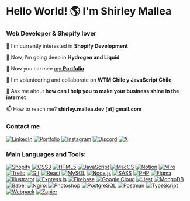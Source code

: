 
<h1>Hello World! 🌎 I'm Shirley Mallea</h1>
<h3>Web Developer & Shopify lover</h3>

<p>🌱 I'm currently interested in <strong>Shopify Development</strong></p>

<p>📕 Now, I'm going deep in <strong>Hydrogen and Liquid</strong></p>

<p>💼 Now you can see <a href="https://www.shirleymallea.com/" target="_blank">my <strong>Portfolio</strong></a></p>

<p>👯 I'm volunteering and collaborate on <strong>WTM Chile y JavaScript Chile</strong></p>

<p>💬 Ask me about <strong>how can I help you to make your business shine in the internet</strong></p>

<p>📫 How to reach me? <strong>shirley.mallea.dev [at] gmail.com</strong></p>

<h3>Contact me</h3>

[![LinkedIn](https://img.shields.io/badge/LinkedIn-0077B5?style=for-the-badge&logo=linkedin&logoColor=white)](https://linkedin.com/in/shirleymallea)
[![Portfolio](https://img.shields.io/badge/Portfolio-255E63?style=for-the-badge&logo=About.me&logoColor=white)](https://www.shirleymallea.com/)
[![Instagram](https://img.shields.io/badge/Instagram-E4405F?style=for-the-badge&logo=instagram&logoColor=white)](https://instagram.com/shirleymallea)
[![Discord](https://img.shields.io/badge/Discord-5865F2?style=for-the-badge&logo=discord&logoColor=white)](https://discord.gg/shirleymallea)
[![X](https://img.shields.io/badge/X-000000?style=for-the-badge&logo=x&logoColor=white)](https://twitter.com/shimapi)

<h3>Main Languages and Tools:</h3>

[![Shopify](https://img.shields.io/badge/shopify-8DB543?style=for-the-badge&logo=Shopify&logoColor=white)](https://shopify.com)
[![CSS3](https://img.shields.io/badge/CSS3-1572B6?style=for-the-badge&logo=css3&logoColor=white)](https://developer.mozilla.org/en-US/docs/Web/CSS)
[![HTML5](https://img.shields.io/badge/HTML5-E34F26?style=for-the-badge&logo=html5&logoColor=white)](https://developer.mozilla.org/en-US/docs/Web/HTML)
[![JavaScript](https://img.shields.io/badge/JavaScript-323330?style=for-the-badge&logo=javascript&logoColor=F7DF1E)](https://developer.mozilla.org/en-US/docs/Web/JavaScript)
[![MacOS](https://img.shields.io/badge/mac%20os-000000?style=for-the-badge&logo=apple&logoColor=white)](https://www.apple.com/macos)
[![Notion](https://img.shields.io/badge/Notion-000000?style=for-the-badge&logo=notion&logoColor=white)](https://notion.so)
[![Miro](https://img.shields.io/badge/Miro-F7C922?style=for-the-badge&logo=Miro&logoColor=050036)](https://miro.com)
[![Trello](https://img.shields.io/badge/Trello-0052CC?style=for-the-badge&logo=trello&logoColor=white)](https://trello.com)
[![Git](https://img.shields.io/badge/GIT-E44C30?style=for-the-badge&logo=git&logoColor=white)](https://git-scm.com/)
[![React](https://img.shields.io/badge/React-20232A?style=for-the-badge&logo=react&logoColor=61DAFB)](https://reactjs.org/)
[![MySQL](https://img.shields.io/badge/MySQL-005C84?style=for-the-badge&logo=mysql&logoColor=white)](https://www.mysql.com/)
[![Node.js](https://img.shields.io/badge/Node.js-43853D?style=for-the-badge&logo=node.js&logoColor=white)](https://nodejs.org)
[![SASS](https://img.shields.io/badge/Sass-CC6699?style=for-the-badge&logo=sass&logoColor=white)](https://sass-lang.com)
[![PHP](https://img.shields.io/badge/PHP-777BB4?style=for-the-badge&logo=php&logoColor=white)](https://www.php.net)
[![Figma](https://img.shields.io/badge/Figma-F24E1E?style=for-the-badge&logo=figma&logoColor=white)](https://www.figma.com/)
[![Illustrator](https://img.shields.io/badge/Adobe%20Illustrator-FF9A00?style=for-the-badge&logo=adobe%20illustrator&logoColor=white)](https://www.adobe.com/products/illustrator.html)
[![Express.js](https://img.shields.io/badge/Express.js-404D59?style=for-the-badge)](https://expressjs.com)
[![Firebase](https://img.shields.io/badge/Firebase-039BE5?style=for-the-badge&logo=Firebase&logoColor=white)](https://firebase.google.com/)
[![Google Cloud](https://img.shields.io/badge/Google_Cloud-4285F4?style=for-the-badge&logo=google-cloud&logoColor=white)](https://cloud.google.com)
[![Jest](https://img.shields.io/badge/Jest-323330?style=for-the-badge&logo=Jest&logoColor=white)](https://jestjs.io)
[![MongoDB](https://img.shields.io/badge/MongoDB-4EA94B?style=for-the-badge&logo=mongodb&logoColor=white)](https://www.mongodb.com/)
[![Babel](https://img.shields.io/badge/Babel-F9DC3E?style=for-the-badge&logo=babel&logoColor=black)](https://babeljs.io/)
[![Nginx](https://img.shields.io/badge/nginx-%23009639.svg?style=for-the-badge&logo=nginx&logoColor=white)](https://www.nginx.com)
[![Photoshop](https://img.shields.io/badge/Adobe%20Photoshop-31A8FF?style=for-the-badge&logo=Adobe%20Photoshop&logoColor=black)](https://www.photoshop.com/)
[![PostgreSQL](https://img.shields.io/badge/PostgreSQL-316192?style=for-the-badge&logo=postgresql&logoColor=white)](https://www.postgresql.org)
[![Postman](https://img.shields.io/badge/Postman-FF6C37?style=for-the-badge&logo=postman&logoColor=white)](https://postman.com)
[![TypeScript](https://img.shields.io/badge/TypeScript-007ACC?style=for-the-badge&logo=typescript&logoColor=white)](https://www.typescriptlang.org/)
[![Webpack](https://img.shields.io/badge/webpack-%238DD6F9.svg?style=for-the-badge&logo=webpack&logoColor=black)](https://webpack.js.org)
[![Zapier](https://img.shields.io/badge/Zapier-FF4A00?style=for-the-badge&logo=zapier&logoColor=white)](https://zapier.com)
